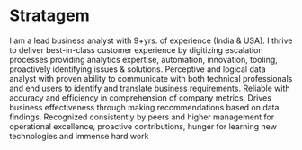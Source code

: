 # Stratagem
I am a lead business analyst with 9+yrs. of experience (India & USA). I thrive to deliver best-in-class customer experience by digitizing escalation processes providing analytics expertise, automation, innovation, tooling, proactively identifying issues & solutions. Perceptive and logical data analyst with proven ability to communicate with both technical professionals and end users to identify and translate business requirements. Reliable with accuracy and efficiency in comprehension of company metrics. Drives business effectiveness through making recommendations based on data findings. Recognized consistently by peers and higher management for operational excellence, proactive contributions, hunger for learning new technologies and immense hard work
